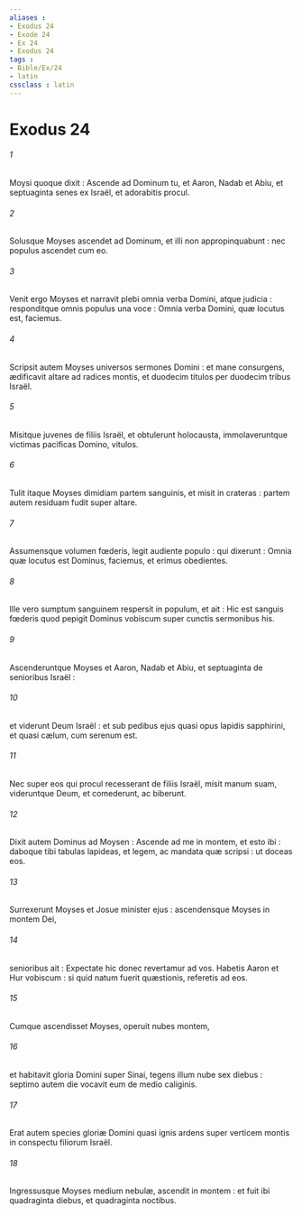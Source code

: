 ```yaml
---
aliases : 
- Exodus 24
- Exode 24
- Ex 24
- Exodus 24
tags : 
- Bible/Ex/24
- latin
cssclass : latin
---
```


# Exodus 24

###### 1
Moysi quoque dixit : Ascende ad Dominum tu, et Aaron, Nadab et Abiu, et septuaginta senes ex Israël, et adorabitis procul.
###### 2
Solusque Moyses ascendet ad Dominum, et illi non appropinquabunt : nec populus ascendet cum eo.
###### 3
Venit ergo Moyses et narravit plebi omnia verba Domini, atque judicia : responditque omnis populus una voce : Omnia verba Domini, quæ locutus est, faciemus.
###### 4
Scripsit autem Moyses universos sermones Domini : et mane consurgens, ædificavit altare ad radices montis, et duodecim titulos per duodecim tribus Israël.
###### 5
Misitque juvenes de filiis Israël, et obtulerunt holocausta, immolaveruntque victimas pacificas Domino, vitulos.
###### 6
Tulit itaque Moyses dimidiam partem sanguinis, et misit in crateras : partem autem residuam fudit super altare.
###### 7
Assumensque volumen fœderis, legit audiente populo : qui dixerunt : Omnia quæ locutus est Dominus, faciemus, et erimus obedientes.
###### 8
Ille vero sumptum sanguinem respersit in populum, et ait : Hic est sanguis fœderis quod pepigit Dominus vobiscum super cunctis sermonibus his.
###### 9
Ascenderuntque Moyses et Aaron, Nadab et Abiu, et septuaginta de senioribus Israël :
###### 10
et viderunt Deum Israël : et sub pedibus ejus quasi opus lapidis sapphirini, et quasi cælum, cum serenum est.
###### 11
Nec super eos qui procul recesserant de filiis Israël, misit manum suam, videruntque Deum, et comederunt, ac biberunt.
###### 12
Dixit autem Dominus ad Moysen : Ascende ad me in montem, et esto ibi : daboque tibi tabulas lapideas, et legem, ac mandata quæ scripsi : ut doceas eos.
###### 13
Surrexerunt Moyses et Josue minister ejus : ascendensque Moyses in montem Dei,
###### 14
senioribus ait : Expectate hic donec revertamur ad vos. Habetis Aaron et Hur vobiscum : si quid natum fuerit quæstionis, referetis ad eos.
###### 15
Cumque ascendisset Moyses, operuit nubes montem,
###### 16
et habitavit gloria Domini super Sinai, tegens illum nube sex diebus : septimo autem die vocavit eum de medio caliginis.
###### 17
Erat autem species gloriæ Domini quasi ignis ardens super verticem montis in conspectu filiorum Israël.
###### 18
Ingressusque Moyses medium nebulæ, ascendit in montem : et fuit ibi quadraginta diebus, et quadraginta noctibus.
